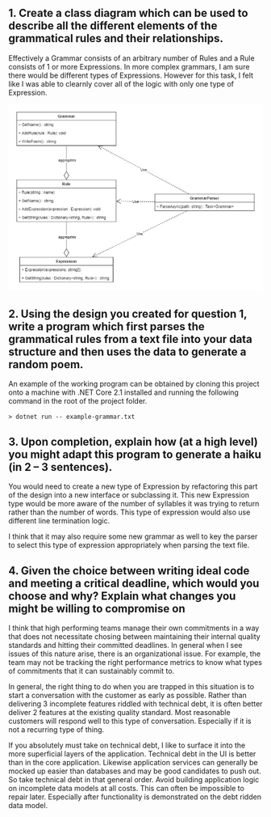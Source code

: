 ## 1. Create a class diagram which can be used to describe all the different elements of the grammatical rules and their relationships.

Effectively a Grammar consists of an arbitrary number of Rules and a Rule consists of 1 or more Expressions. In more complex grammars, I am sure there would be different types of Expressions. However for this task, I felt like I was able to clearnly cover all of the logic with only one type of Expression.

![UML Diagram](./docs/uml.jpg "UML Diagram")

## 2. Using the design you created for question 1, write a program which first parses the grammatical rules from a text file into your data structure and then uses the data to generate a random poem.

An example of the working program can be obtained by cloning this project onto a machine with .NET Core 2.1 installed and running the following command in the root of the project folder.

```
> dotnet run -- example-grammar.txt
```

## 3. Upon completion, explain how (at a high level) you might adapt this program to generate a haiku (in 2 – 3 sentences).

You would need to create a new type of Expression by refactoring this part of the design into a new interface or subclassing it. This new Expression type would be more aware of the number of syllables it was trying to return rather than the number of words. This type of expression would also use different line termination logic.

I think that it may also require some new grammar as well to key the parser to select this type of expression appropriately when parsing the text file.

## 4. Given the choice between writing ideal code and meeting a critical deadline, which would you choose and why? Explain what changes you might be willing to compromise on

I think that high performing teams manage their own commitments in a way that does not necessitate chosing between maintaining their internal quality standards and hitting their committed deadlines. In general when I see issues of this nature arise, there is an organizational issue. For example, the team may not be tracking the right performance metrics to know what types of commitments that it can sustainably commit to.

In general, the right thing to do when you are trapped in this situation is to start a conversation with the customer as early as possible. Rather than delivering 3 incomplete features riddled with technical debt, it is often better deliver 2 features at the existing quality standard. Most reasonable customers will respond well to this type of conversation. Especially if it is not a recurring type of thing.

If you absolutely must take on technical debt, I like to surface it into the more superficial layers of the application. Technical debt in the UI is better than in the core application. Likewise application services can generally be mocked up easier than databases and may be good candidates to push out. So take technical debt in that general order. Avoid building application logic on incomplete data models at all costs. This can often be impossible to repair later. Especially after functionality is demonstrated on the debt ridden data model.
